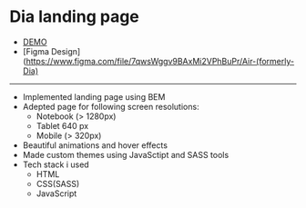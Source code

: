 # Dia landing page
- [DEMO](https://mtctxd.github.io/dia-landing/)
- [Figma Design](https://www.figma.com/file/7qwsWggv9BAxMi2VPhBuPr/Air-(formerly-Dia)
--------
* Implemented landing page using BEM
* Adepted page for following screen resolutions:
  - Notebook (> 1280px)
  - Tablet 640 px
  - Mobile (> 320px)
* Beautiful animations and hover effects
* Made custom themes using JavaSctipt and SASS tools
* Tech stack i used
  * HTML
  * CSS(SASS)
  * JavaScript

